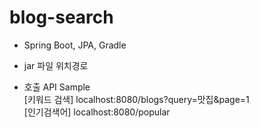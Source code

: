 # blog-search </br>
- Spring Boot, JPA, Gradle </br>
- jar 파일 위치경로 </br>
  
- 호출 API Sample </br>
[키워드 검색] localhost:8080/blogs?query=맛집&page=1 </br>
[인기검색어]  localhost:8080/popular
